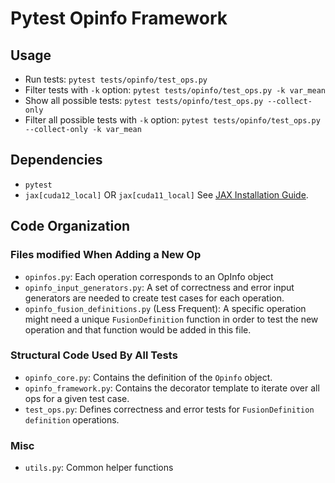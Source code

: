 <!--
 * SPDX-FileCopyrightText: Copyright (c) 2023-present NVIDIA CORPORATION & AFFILIATES.
 * All rights reserved.
 * SPDX-License-Identifier: BSD-3-Clause
-->

# Pytest Opinfo Framework

## Usage

* Run tests: `pytest tests/opinfo/test_ops.py`
* Filter tests with `-k` option: `pytest tests/opinfo/test_ops.py -k var_mean`
* Show all possible tests: `pytest tests/opinfo/test_ops.py --collect-only`
* Filter all possible tests with `-k` option: `pytest tests/opinfo/test_ops.py --collect-only -k var_mean`

## Dependencies
* `pytest`
* `jax[cuda12_local]` OR `jax[cuda11_local]` See [JAX Installation Guide](https://github.com/google/jax#pip-installation-gpu-cuda-installed-locally-harder).

## Code Organization
### Files modified When Adding a New Op
* `opinfos.py`: Each operation corresponds to an OpInfo object
* `opinfo_input_generators.py`: A set of correctness and error input generators are needed to create test cases for each operation.
* `opinfo_fusion_definitions.py` (Less Frequent): A specific operation might need a unique `FusionDefinition` function in order to test the new operation and that function would be added in this file.

### Structural Code Used By All Tests
* `opinfo_core.py`: Contains the definition of the `Opinfo` object.
* `opinfo_framework.py`: Contains the decorator template to iterate over all ops for a given test case.
* `test_ops.py`: Defines correctness and error tests for `FusionDefinition` `definition` operations.

### Misc
* `utils.py`: Common helper functions

